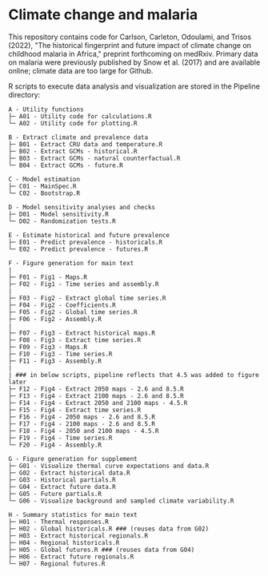 # Climate change and malaria

This repository contains code for Carlson, Carleton, Odoulami, and Trisos (2022), "The historical fingerprint and future impact of climate change on childhood malaria in Africa," preprint forthcoming on medRxiv. Primary data on malaria were previously published by Snow et al. (2017) and are available online; climate data are too large for Github.

R scripts to execute data analysis and visualization are stored in the Pipeline directory:

```
A - Utility functions
├─ A01 - Utility code for calculations.R
└─ A02 - Utility code for plotting.R

B - Extract climate and prevalence data
├─ B01 - Extract CRU data and temperature.R
├─ B02 - Extract GCMs - historical.R
├─ B03 - Extract GCMs - natural counterfactual.R
└─ B04 - Extract GCMs - future.R

C - Model estimation
├─ C01 - MainSpec.R
└─ C02 - Bootstrap.R 

D - Model sensitivity analyses and checks
├─ D01 - Model sensitivity.R
└─ D02 - Randomization tests.R

E - Estimate historical and future prevalence
├─ E01 - Predict prevalence - historicals.R
└─ E02 - Predict prevalence - futures.R

F - Figure generation for main text
|
├─ F01 - Fig1 - Maps.R
├─ F02 - Fig1 - Time series and assembly.R
|
├─ F03 - Fig2 - Extract global time series.R
├─ F04 - Fig2 - Coefficients.R
├─ F05 - Fig2 - Global time series.R
├─ F06 - Fig2 - Assembly.R
| 
├─ F07 - Fig3 - Extract historical maps.R
├─ F08 - Fig3 - Extract time series.R
├─ F09 - Fig3 - Maps.R
├─ F10 - Fig3 - Time series.R
├─ F11 - Fig3 - Assembly.R
|
| ### in below scripts, pipeline reflects that 4.5 was added to figure later
├─ F12 - Fig4 - Extract 2050 maps - 2.6 and 8.5.R
├─ F13 - Fig4 - Extract 2100 maps - 2.6 and 8.5.R
├─ F14 - Fig4 - Extract 2050 and 2100 maps - 4.5.R
├─ F15 - Fig4 - Extract time series.R
├─ F16 - Fig4 - 2050 maps - 2.6 and 8.5.R
├─ F17 - Fig4 - 2100 maps - 2.6 and 8.5.R
├─ F18 - Fig4 - 2050 and 2100 maps - 4.5.R
├─ F19 - Fig4 - Time series.R
└─ F20 - Fig4 - Assembly.R

G - Figure generation for supplement
├─ G01 - Visualize thermal curve expectations and data.R
├─ G02 - Extract historical data.R
├─ G03 - Historical partials.R
├─ G04 - Extract future data.R
├─ G05 - Future partials.R
└─ G06 - Visualize background and sampled climate variability.R

H - Summary statistics for main text
├─ H01 - Thermal responses.R
├─ H02 - Global historicals.R ### (reuses data from G02)
├─ H03 - Extract historical regionals.R
├─ H04 - Regional historicals.R
├─ H05 - Global futures.R ### (reuses data from G04)
├─ H06 - Extract future regionals.R
└─ H07 - Regional futures.R
```

